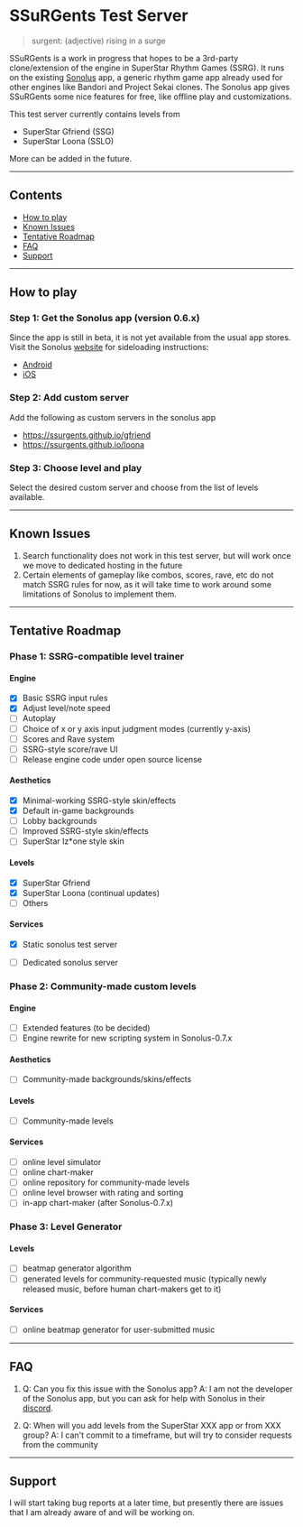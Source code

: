 # SSuRGents Test Server

> surgent: (adjective) rising in a surge

SSuRGents is a work in progress that hopes to be a 3rd-party clone/extension of the engine in SuperStar Rhythm Games (SSRG).
It runs on the existing [Sonolus](https://sonolus.com) app, a generic rhythm game app already used for other engines like Bandori and Project Sekai clones.
The Sonolus app gives SSuRGents some nice features for free, like offline play and customizations.

This test server currently contains levels from

- SuperStar Gfriend (SSG)
- SuperStar Loona (SSLO)

More can be added in the future.

-----

## Contents

- [How to play](#how-to-play)
- [Known Issues](#known-issues)
- [Tentative Roadmap](#tentative-roadmap)
- [FAQ](#faq)
- [Support](#support)

-----

## How to play

### Step 1: Get the Sonolus app (version 0.6.x)

Since the app is still in beta, it is not yet available from the usual app stores. Visit the Sonolus [website](https://sonolus.com) for sideloading instructions:

- [Android](https://wiki.sonolus.com/getting-started/installing/android.html)
- [iOS](https://wiki.sonolus.com/getting-started/installing/ios.html)

### Step 2: Add custom server

Add the following as custom servers in the sonolus app

- https://ssurgents.github.io/gfriend
- https://ssurgents.github.io/loona

### Step 3: Choose level and play

Select the desired custom server and choose from the list of levels available.

-----

## Known Issues

1. Search functionality does not work in this test server, but will work once we move to dedicated hosting in the future
2. Certain elements of gameplay like combos, scores, rave, etc do not match SSRG rules for now, as it will take time to work around some limitations of Sonolus to implement them.

-----

## Tentative Roadmap

### Phase 1: SSRG-compatible level trainer

#### Engine
- [x] Basic SSRG input rules
- [x] Adjust level/note speed
- [ ] Autoplay
- [ ] Choice of x or y axis input judgment modes (currently y-axis)
- [ ] Scores and Rave system
- [ ] SSRG-style score/rave UI
- [ ] Release engine code under open source license

#### Aesthetics
- [x] Minimal-working SSRG-style skin/effects
- [x] Default in-game backgrounds
- [ ] Lobby backgrounds
- [ ] Improved SSRG-style skin/effects
- [ ] SuperStar Iz*one style skin

#### Levels
- [x] SuperStar Gfriend
- [x] SuperStar Loona (continual updates)
- [ ] Others

#### Services
- [x] Static sonolus test server
- [ ] Dedicated sonolus server


### Phase 2: Community-made custom levels

#### Engine
- [ ] Extended features (to be decided)
- [ ] Engine rewrite for new scripting system in Sonolus-0.7.x

#### Aesthetics
- [ ] Community-made backgrounds/skins/effects

#### Levels
- [ ] Community-made levels

#### Services
- [ ] online level simulator
- [ ] online chart-maker
- [ ] online repository for community-made levels
- [ ] online level browser with rating and sorting
- [ ] in-app chart-maker (after Sonolus-0.7.x)

### Phase 3: Level Generator

#### Levels
- [ ] beatmap generator algorithm
- [ ] generated levels for community-requested music (typically newly released music,
  	  before human chart-makers get to it)

#### Services
- [ ] online beatmap generator for user-submitted music

-----

## FAQ

1. Q: Can you fix this issue with the Sonolus app?
   A: I am not the developer of the Sonolus app, but you can ask for help with Sonolus in their [discord](https://discord.gg/zStqbJahH7).

2. Q: When will you add levels from the SuperStar XXX app or from XXX group?
   A: I can't commit to a timeframe, but will try to consider requests from the community

-----

## Support

I will start taking bug reports at a later time, but presently there are issues that I am already aware of and will be working on.
